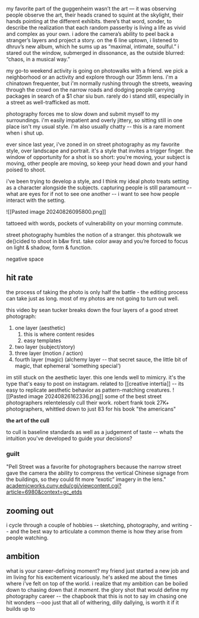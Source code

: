 my favorite part of the guggenheim wasn’t the art — it was observing people observe the art, their heads craned to squint at the skylight, their hands pointing at the different exhibits. there’s that word, sonder, to describe the realization that each random passerby is living a life as vivid and complex as your own. i adore the camera’s ability to peel back a stranger’s layers and project a story. on the 6 line uptown, i listened to dhruv’s new album, which he sums up as “maximal, intimate, soulful.” i stared out the window, submerged in dissonance, as the outside blurred: “chaos, in a musical way.” 

my go-to weekend activity is going on photowalks with a friend. we pick a neighborhood or an activity and explore through our 35mm lens. i'm a chinatown frequenter, but i'm normally rushing through the streets, weaving through the crowd on the narrow roads and dodging people carrying packages in search of a $1 char siu bun. rarely do i stand still, especially in a street as well-trafficked as mott.

photography forces me to slow down and submit myself to my surroundings. i'm easily impatient and overly jittery, so sitting still in one place isn't my usual style. i'm also usually chatty -- this is a rare moment when i shut up.

ever since last year, i've zoned in on street photography as my favorite style, over landscape and portrait. it's a style that invites a trigger finger. the window of opportunity for a shot is so short: you're moving, your subject is moving, other people are moving, so keep your head down and your hand poised to shoot. 

i've been trying to develop a style, and I think my ideal photo treats setting as a character alongside the subjects. capturing people is still paramount -- what are eyes for if not to see one another -- i want to see how people interact with the setting. 

![[Pasted image 20240826095800.png]]

tattoeed with words, pockets of vulnerability on your morning commute. 

street photography humbles the notion of a stranger. 
this photowalk we de()cided to shoot in b&w first. take color away and you’re forced to focus on light & shadow, form & function. 

negative space
## hit rate
the process of taking the photo is only half the battle - the editing process can take just as long. most of my photos are not going to turn out well.

this video by sean tucker breaks down the four layers of a good street photograph:
1) one layer (aesthetic)
	1) this is where content resides 
	2) easy templates
2) two layer (subject/story)
3) three layer (motion / action) 
4) fourth layer (magic) (alchemy layer -- that secret sauce, the little bit of magic, that ephemeral 'something special')

im still stuck on the aesthetic layer. this one lends well to mimicry. it's the type that's easy to post on instagram. related to [[creative intertia]] -- its easy to replicate aesthetic behavior as pattern-matching creatures. 
![[Pasted image 20240826162336.png]]
some of the best street photographers relentelessly cull their work. robert frank took 27K+ photographers, whittled down to just 83 for his book "the americans"

**the art of the cull**

to cull is baseline standards as well as a judgement of taste -- whats the intuition you've developed to guide your decisions?
### guilt 
"Pell Street was a favorite for photographers because the narrow street gave the camera the ability to compress the vertical Chinese signage from the buildings, so they could fit more “exotic” imagery in the lens." [academicworks.cuny.edu/cgi/viewcontent.cgi?article=6980&context=gc_etds](https://academicworks.cuny.edu/cgi/viewcontent.cgi?article=6980&context=gc_etds)
## zooming out

i cycle through a couple of hobbies -- sketching, photography, and writing -- and the best way to articulate a common theme is how they arise from people watching. 

## ambition 
what is your career-defining moment? 
my friend just started a new job and im living for his excitement vicariously. he's asked me about the times where i've felt on top of the world.
i realize that my ambition can be boiled down to chasing down that *it moment*. the glory shot that would define my photography career -- the chapbook that 
this is not to say im chasing one hit wonders --ooo just that all of withering, dilly dallying, is worth it if it builds up to 
